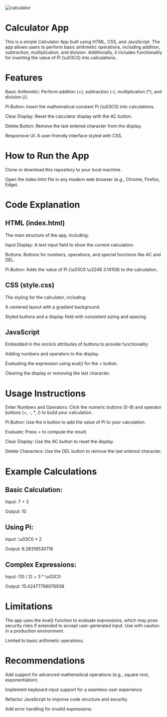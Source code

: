 ![calculator](https://github.com/user-attachments/assets/3376fd8c-e1a4-45ff-8d07-0a53904ae899)

# Calculator App </br>

This is a simple Calculator App built using HTML, CSS, and JavaScript. The app allows users to perform basic arithmetic operations, including addition, subtraction, multiplication, and division. Additionally, it includes functionality for inserting the value of Pi (\u03C0) into calculations. </br>

# Features </br>

Basic Arithmetic: Perform addition (+), subtraction (-), multiplication (*), and division (/). </br>

Pi Button: Insert the mathematical constant Pi (\u03C0) into calculations. </br>

Clear Display: Reset the calculator display with the AC button. </br>

Delete Button: Remove the last entered character from the display. </br>

Responsive UI: A user-friendly interface styled with CSS. </br>

# How to Run the App </br>

Clone or download this repository to your local machine. </br>

Open the index.html file in any modern web browser (e.g., Chrome, Firefox, Edge). </br>

# Code Explanation </br>

## HTML (index.html) </br>

The main structure of the app, including: </br>

Input Display: A text input field to show the current calculation. </br>

Buttons: Buttons for numbers, operations, and special functions like AC and DEL. </br>

Pi Button: Adds the value of Pi (\u03C0 \u2248 3.14159) to the calculation. </br>

## CSS (style.css) </br>

The styling for the calculator, including: </br>

A centered layout with a gradient background. </br>

Styled buttons and a display field with consistent sizing and spacing. </br>

## JavaScript </br>

Embedded in the onclick attributes of buttons to provide functionality: </br>

Adding numbers and operators to the display. </br>

Evaluating the expression using eval() for the = button. </br>

Clearing the display or removing the last character. </br>

# Usage Instructions </br>

Enter Numbers and Operators: Click the numeric buttons (0-9) and operator buttons (+, -, *, /) to build your calculation. </br>

Pi Button: Use the π button to add the value of Pi to your calculation. </br>

Evaluate: Press = to compute the result. </br>

Clear Display: Use the AC button to reset the display. </br>

Delete Characters: Use the DEL button to remove the last entered character. </br>

# Example Calculations </br>

## Basic Calculation: </br>

Input: 7 + 3 </br>

Output: 10 </br>

## Using Pi: </br>

Input: \u03C0 * 2 </br>

Output: 6.28318530718 </br>

## Complex Expressions: </br>

Input: (10 / 2) + 3 * \u03C0 </br>

Output: 15.42477796076938 </br>

# Limitations </br>

The app uses the eval() function to evaluate expressions, which may pose security risks if extended to accept user-generated input. Use with caution in a production environment. </br>

Limited to basic arithmetic operations. </br>

# Recommendations </br>

Add support for advanced mathematical operations (e.g., square root, exponentiation). </br>

Implement keyboard input support for a seamless user experience. </br>

Refactor JavaScript to improve code structure and security. </br>

Add error handling for invalid expressions.
